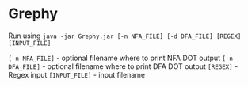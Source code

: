 # Grephy

Run using `java -jar Grephy.jar [-n NFA_FILE] [-d DFA_FILE] [REGEX] [INPUT_FILE]`

`[-n NFA_FILE]` - optional filename where to print NFA DOT output
`[-n DFA_FILE]` - optional filename where to print DFA DOT output
`[REGEX]` - Regex input
`[INPUT_FILE]` - input filename
